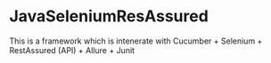 # JavaSeleniumResAssured
This is a framework which is intenerate with Cucumber + Selenium + RestAssured (API) + Allure + Junit
